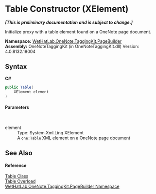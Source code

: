 # Table Constructor (XElement)
 _**\[This is preliminary documentation and is subject to change.\]**_

Initialize proxy with a table element found on a OneNote page document.

**Namespace:**&nbsp;<a href="56352230-71f2-f4b7-63a8-983965663af5">WetHatLab.OneNote.TaggingKit.PageBuilder</a><br />**Assembly:**&nbsp;OneNoteTaggingKit (in OneNoteTaggingKit.dll) Version: 4.0.8132.18004

## Syntax

**C#**<br />
``` C#
public Table(
	XElement element
)
```


#### Parameters
&nbsp;<dl><dt>element</dt><dd>Type: System.Xml.Linq.XElement<br />A `one:Table` XML element on a OneNote page document</dd></dl>

## See Also


#### Reference
<a href="27dfc48a-6070-557b-cdfa-2152403138b3">Table Class</a><br /><a href="15c8387a-8147-f46f-e5b2-d23eb6b2376d">Table Overload</a><br /><a href="56352230-71f2-f4b7-63a8-983965663af5">WetHatLab.OneNote.TaggingKit.PageBuilder Namespace</a><br />
